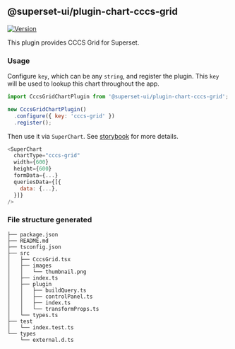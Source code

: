 ## @superset-ui/plugin-chart-cccs-grid

[![Version](https://img.shields.io/npm/v/@superset-ui/plugin-chart-cccs-grid.svg?style=flat-square)](https://www.npmjs.com/package/@superset-ui/plugin-chart-cccs-grid)

This plugin provides CCCS Grid for Superset.

### Usage

Configure `key`, which can be any `string`, and register the plugin. This `key` will be used to lookup this chart throughout the app.

```js
import CccsGridChartPlugin from '@superset-ui/plugin-chart-cccs-grid';

new CccsGridChartPlugin()
  .configure({ key: 'cccs-grid' })
  .register();
```

Then use it via `SuperChart`. See [storybook](https://apache-superset.github.io/superset-ui/?selectedKind=plugin-chart-cccs-grid) for more details.

```js
<SuperChart
  chartType="cccs-grid"
  width={600}
  height={600}
  formData={...}
  queriesData={[{
    data: {...},
  }]}
/>
```

### File structure generated

```
├── package.json
├── README.md
├── tsconfig.json
├── src
│   ├── CccsGrid.tsx
│   ├── images
│   │   └── thumbnail.png
│   ├── index.ts
│   ├── plugin
│   │   ├── buildQuery.ts
│   │   ├── controlPanel.ts
│   │   ├── index.ts
│   │   └── transformProps.ts
│   └── types.ts
├── test
│   └── index.test.ts
└── types
    └── external.d.ts
```
